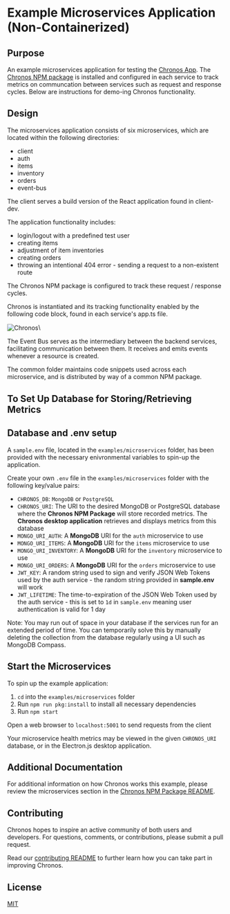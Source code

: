 # Example Microservices Application (Non-Containerized)

## Purpose

An example microservices application for testing the [Chronos App](https://github.com/open-source-labs/Chronos). The [Chronos NPM package](https://www.npmjs.com/package/@chronosmicro/tracker) is installed and configured in each service to track metrics on communcation between services such as request and response cycles. Below are instructions for demo-ing Chronos functionality.

## Design

The microservices application consists of six microservices, which are located within the following directories:

- client
- auth
- items
- inventory
- orders
- event-bus

The client serves a build version of the React application found in client-dev.

The application functionality includes:

- login/logout with a predefined test user
- creating items
- adjustment of item inventories
- creating orders
- throwing an intentional 404 error - sending a request to a non-existent route

The Chronos NPM package is configured to track these request / response cycles.

Chronos is instantiated and its tracking functionality enabled by the following code block, found in each service's app.ts file.

<img src="../../assets/example-microservices-tracker.png" alt="Chronos" title="Chronos" align="center" />\

The Event Bus serves as the intermediary between the backend services, facilitating communication between them. It receives and emits events whenever a resource is created.

The common folder maintains code snippets used across each microservice, and is distributed by way of a common NPM package.

## To Set Up Database for Storing/Retrieving Metrics
## Database and .env setup

A `sample.env` file, located in the `examples/microservices` folder, has been provided with the necessary enivronmental variables to spin-up the application.

Create your own `.env` file in the `examples/microservices` folder with the following key/value pairs:

- `CHRONOS_DB`: `MongoDB` or `PostgreSQL`
- `CHRONOS_URI`: The URI to the desired MongoDB or PostgreSQL database where the **Chronos NPM Package** will store recorded metrics. The **Chronos desktop application** retrieves and displays metrics from this database
- `MONGO_URI_AUTH`: A **MongoDB** URI for the `auth` microservice to use
- `MONGO_URI_ITEMS`: A **MongoDB** URI for the `items` microservice to use
- `MONGO_URI_INVENTORY`: A **MongoDB** URI for the `inventory` microservice to use
- `MONGO_URI_ORDERS`: A **MongoDB** URI for the `orders` microservice to use
- `JWT_KEY`: A random string used to sign and verify JSON Web Tokens used by the auth service - the random string provided in **sample.env** will work
- `JWT_LIFETIME`: The time-to-expiration of the JSON Web Token used by the auth service - this is set to `1d` in `sample.env` meaning user authentication is valid for 1 day

Note: You may run out of space in your database if the services run for an extended period of time. You can temporarily solve this by manually deleting the collection from the database regularly using a UI such as MongoDB Compass.

## Start the Microservices

To spin up the example application:

1. `cd` into the `examples/microservices` folder
2. Run `npm run pkg:install` to install all necessary dependencies
3. Run `npm start`

Open a web browser to `localhost:5001` to send requests from the client

Your microservice health metrics may be viewed in the given `CHRONOS_URI` database, or in the Electron.js desktop application.

## Additional Documentation

For additional information on how Chronos works this example, please review the microservices section in the [Chronos NPM Package README](../../chronos_npm_package/README.md).

## Contributing

Chronos hopes to inspire an active community of both users and developers. For questions, comments, or contributions, please submit a pull request.

Read our [contributing README](../../CONTRIBUTING.md) to further learn how you can take part in improving Chronos.

## License

[MIT](https://github.com/oslabs-beta/Chronos/blob/master/LICENSE.md)
